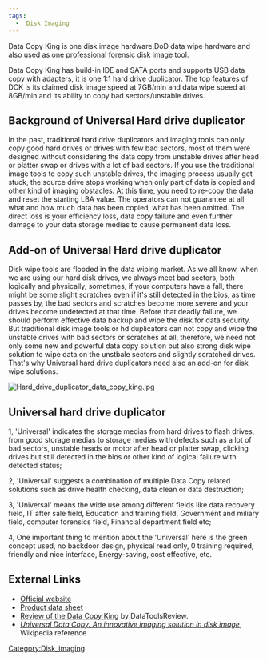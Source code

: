 ```yaml
---
tags:
  -  Disk Imaging
---
```

Data Copy King is one disk image hardware,DoD data wipe hardware and
also used as one professional forensic disk image tool.

Data Copy King has build-in IDE and SATA ports and supports USB data
copy with adapters, it is one 1:1 hard drive duplicator. The top
features of DCK is its claimed disk image speed at 7GB/min and data wipe
speed at 8GB/min and its ability to copy bad sectors/unstable drives.

## Background of Universal Hard drive duplicator

In the past, traditional hard drive duplicators and imaging tools can
only copy good hard drives or drives with few bad sectors, most of them
were designed without considering the data copy from unstable drives
after head or platter swap or drives with a lot of bad sectors. If you
use the traditional image tools to copy such unstable drives, the
imaging process usually get stuck, the source drive stops working when
only part of data is copied and other kind of imaging obstacles. At this
time, you need to re-copy the data and reset the starting LBA value. The
operators can not guarantee at all what and how much data has been
copied, what has been omitted. The direct loss is your efficiency loss,
data copy failure and even further damage to your data storage medias to
cause permanent data loss.

## Add-on of Universal Hard drive duplicator

Disk wipe tools are flooded in the data wiping market. As we all know,
when we are using our hard disk drives, we always meet bad sectors, both
logically and physically, sometimes, if your computers have a fall,
there might be some slight scratches even if it's still detected in the
bios, as time passes by, the bad sectors and scratches become more
severe and your drives become undetected at that time. Before that
deadly failure, we should perform effective data backup and wipe the
disk for data security. But traditional disk image tools or hd
duplicators can not copy and wipe the unstable drives with bad sectors
or scratches at all, therefore, we need not only some new and powerful
data copy solution but also strong disk wipe solution to wipe data on
the unstbale sectors and slightly scratched drives. That's why Universal
hard drive duplicators need also an add-on for disk wipe solutions.

![](Hard_drive_duplicator_data_copy_king.jpg "Hard_drive_duplicator_data_copy_king.jpg")

## Universal hard drive duplicator

1, 'Universal' indicates the storage medias from hard drives to flash
drives, from good storage medias to storage medias with defects such as
a lot of bad sectors, unstable heads or motor after head or platter
swap, clicking drives but still detected in the bios or other kind of
logical failure with detected status;

2, 'Universal' suggests a combination of multiple Data Copy related
solutions such as drive health checking, data clean or data destruction;

3, 'Universal' means the wide use among different fields like data
recovery field, IT after sale field, Education and training field,
Government and miliary field, computer forensics field, Financial
department field etc;

4, One important thing to mention about the 'Universal' here is the
green concept used, no backdoor design, physical read only, 0 training
required, friendly and nice interface, Energy-saving, cost effective,
etc.

## External Links

- [Official website](http://www.disk-imager.com/)
- [Product data
  sheet](http://www.disk-imager.com/documents/DCK-hd-duplicator-datasheet.pdf)
- [Review of the Data Copy
  King](http://www.datatoolsreview.com/2010/03/data-copy-king/) by
  DataToolsReview.
- *[Universal Data Copy: An innovative imaging solution in disk
  image](http://en.wikipedia.org/wiki/Universal_Data_Copy)*, Wikipedia
  reference

[Category:Disk_imaging](category:disk_imaging.md)
